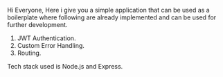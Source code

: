 Hi Everyone,
Here i give you a simple application that can be used as a boilerplate where following are already implemented and can be used for further development.

1. JWT Authentication.
2. Custom Error Handling. 
3. Routing.



Tech stack used is Node.js and Express. 